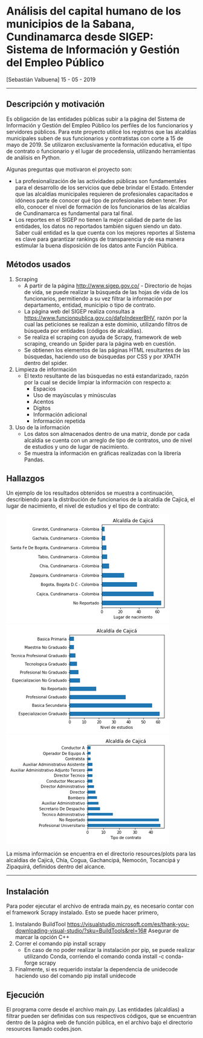 # Análisis del capital humano de los municipios de la Sabana, Cundinamarca desde SIGEP: Sistema de Información y Gestión del Empleo Público
[Sebastián Valbuena]
15 - 05 - 2019

---

## Descripción y motivación

Es obligación de las entidades públicas subir a la página del Sistema de Información y Gestión del Empleo Público los perfiles de los funcionarios y servidores públicos. Para este proyecto utilicé los registros que las alcaldías municipales suben de sus funcionarios y contratistas con corte a 15 de mayo de 2019. Se utilizaron exclusivamente la formación educativa, el tipo de contrato o funcionario y el lugar de procedensia, utilizando herramientas de análisis en Python.

Algunas preguntas que motivaron el proyecto son:

- La profesionalización de las actividades públicas son fundamentales para el desarrollo de los servicios que debe brindar el Estado. Entender que las alcaldías municipales requieren de profesionales capacitados e idóneos parte de conocer qué tipo de profesionales deben tener. Por ello, conocer el nivel de formación de los funcionarios de las alcaldías de Cundinamarca es fundamental para tal final.
- Los reportes en el SIGEP no tienen la mejor calidad de parte de las entidades, los datos no reportados también siguen siendo un dato. Saber cuál entidad es la que cuenta con los mejores reportes al Sistema es clave para garantizar rankings de transparencia y de esa manera estimular la buena disposición de los datos ante Función Pública.

## Métodos usados

1. Scraping
    - A partir de la página http://www.sigep.gov.co/ - Directorio de hojas de vida, se puede realizar la búsqueda de las hojas de vida de los funcionarios, permitiendo a su vez filtrar la información por departamento, entidad, municipio o tipo de contrato.
    - La página web del SIGEP realiza consultas a https://www.funcionpublica.gov.co/dafpIndexerBHV, razón por la cual las peticiones se realizan a este dominio, utilizando filtros de búsqueda por entidades (códigos de alcaldías).
    - Se realiza el scraping con ayuda de Scrapy, framework de web scraping, creando un Spider para la página web en cuestión.
    - Se obtienen los elementos de las páginas HTML resultantes de las búsquedas, haciendo uso de búsquedas por CSS y por XPATH dentro del spider.
2. Limpieza de información
    - El texto resultante de las búsquedas no está estandarizado, razón por la cual se decide limpiar la información con respecto a:
        * Espacios
        * Uso de mayúsculas y minúsculas
        * Acentos
        * Dígitos
        * Información adicional
        * Información repetida
3. Uso de la información
    - Los datos son almacenados dentro de una matriz, donde por cada alcaldía se cuenta con un arreglo de tipo de contratos, uno de nivel de estudios y uno de lugar de nacimiento.
    - Se muestra la información en gráficas realizadas con la librería Pandas.

## Hallazgos

Un ejemplo de los resultados obtenidos se muestra a continuación, describiendo para la distribución de funcionarios de la alcaldía de Cajicá, el lugar de nacimiento, el nivel de estudios y el tipo de contrato:

<img src="resources/plots/Alcaldía de Cajicá - Lugar de nacimiento.png">

<img src="resources/plots/Alcaldía de Cajicá - Nivel de estudios.png">

<img src="resources/plots/Alcaldía de Cajicá - Tipo de contrato.png">

La misma información se encuentra en el directorio resources/plots para las alcaldías de Cajicá, Chía, Cogua, Gachancipá, Nemocón, Tocancipá y Zipaquirá, definidos dentro del alcance.

---

## Instalación

Para poder ejecutar el archivo de entrada main.py, es necesario contar con el framework Scrapy instalado.
Esto se puede hacer primero,

1. Instalando BuildTool https://visualstudio.microsoft.com/es/thank-you-downloading-visual-studio/?sku=BuildTools&rel=16#
   Asegurar de marcar la opción C++
2. Correr el comando pip install scrapy
    - En caso de no poder realizar la instalación por pip, se puede realizar utilizando Conda, corriendo el comando conda install -c conda-forge scrapy
3. Finalmente, si es requerido instalar la dependencia de unidecode haciendo uso del comando pip install unidecode

## Ejecución

El programa corre desde el archivo main.py. Las entidades (alcaldías) a filtrar pueden ser definidas con sus respectivos códigos, que se encuentran dentro de la página web de función pública, en el archivo bajo el directorio resources llamado codes.json.